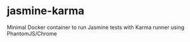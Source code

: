 # jasmine-karma
Minimal Docker container to run Jasmine tests with Karma runner using PhantomJS/Chrome
